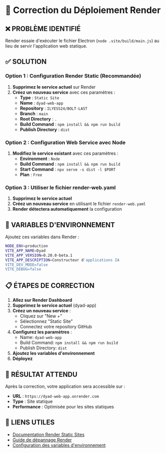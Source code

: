 # 🔧 Correction du Déploiement Render

## ❌ **PROBLÈME IDENTIFIÉ**

Render essaie d'exécuter le fichier Electron (`node .vite/build/main.js`) au lieu de servir l'application web statique.

## ✅ **SOLUTION**

### **Option 1 : Configuration Render Static (Recommandée)**

1. **Supprimez le service actuel** sur Render
2. **Créez un nouveau service** avec ces paramètres :
   - **Type** : `Static Site`
   - **Name** : `dyad-web-app`
   - **Repository** : `ILYESS24/BOLT-LAST`
   - **Branch** : `main`
   - **Root Directory** : `.`
   - **Build Command** : `npm install && npm run build`
   - **Publish Directory** : `dist`

### **Option 2 : Configuration Web Service avec Node**

1. **Modifiez le service existant** avec ces paramètres :
   - **Environment** : `Node`
   - **Build Command** : `npm install && npm run build`
   - **Start Command** : `npx serve -s dist -l $PORT`
   - **Plan** : `Free`

### **Option 3 : Utiliser le fichier render-web.yaml**

1. **Supprimez le service actuel**
2. **Créez un nouveau service** en utilisant le fichier `render-web.yaml`
3. **Render détectera automatiquement** la configuration

## 🔧 **VARIABLES D'ENVIRONNEMENT**

Ajoutez ces variables dans Render :

```bash
NODE_ENV=production
VITE_APP_NAME=Dyad
VITE_APP_VERSION=0.20.0-beta.1
VITE_APP_DESCRIPTION=Constructeur d'applications IA
VITE_DEV_MODE=false
VITE_DEBUG=false
```

## 📋 **ÉTAPES DE CORRECTION**

1. **Allez sur Render Dashboard**
2. **Supprimez le service actuel** (dyad-app)
3. **Créez un nouveau service** :
   - Cliquez sur "New +"
   - Sélectionnez "Static Site"
   - Connectez votre repository GitHub
4. **Configurez les paramètres** :
   - Name: `dyad-web-app`
   - Build Command: `npm install && npm run build`
   - Publish Directory: `dist`
5. **Ajoutez les variables d'environnement**
6. **Déployez**

## 🎯 **RÉSULTAT ATTENDU**

Après la correction, votre application sera accessible sur :
- **URL** : `https://dyad-web-app.onrender.com`
- **Type** : Site statique
- **Performance** : Optimisée pour les sites statiques

## 🔗 **LIENS UTILES**

- [Documentation Render Static Sites](https://render.com/docs/static-sites)
- [Guide de dépannage Render](https://render.com/docs/troubleshooting-deploys)
- [Configuration des variables d'environnement](https://render.com/docs/environment-variables)
